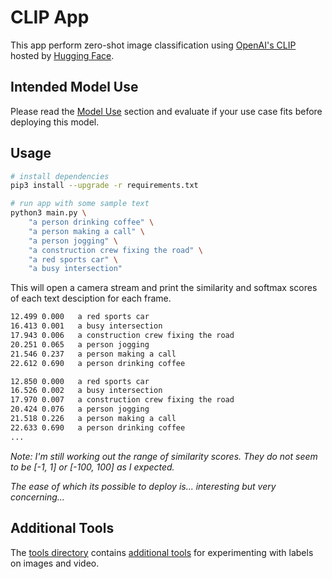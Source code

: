 # CLIP App

This app perform zero-shot image classification using [OpenAI's CLIP](https://huggingface.co/openai/clip-vit-base-patch32) hosted by [Hugging Face](https://huggingface.co).

## Intended Model Use

Please read the [Model Use](https://huggingface.co/openai/clip-vit-base-patch32#model-use) section and evaluate if your use case fits before deploying this model.

## Usage

```sh
# install dependencies
pip3 install --upgrade -r requirements.txt

# run app with some sample text
python3 main.py \
    "a person drinking coffee" \
    "a person making a call" \
    "a person jogging" \
    "a construction crew fixing the road" \
    "a red sports car" \
    "a busy intersection"
```

This will open a camera stream and print the similarity and softmax scores of each text desciption for each frame.

```txt
12.499 0.000   a red sports car 
16.413 0.001   a busy intersection 
17.943 0.006   a construction crew fixing the road 
20.251 0.065   a person jogging 
21.546 0.237   a person making a call 
22.612 0.690   a person drinking coffee 

12.850 0.000   a red sports car 
16.526 0.002   a busy intersection 
17.970 0.007   a construction crew fixing the road 
20.424 0.076   a person jogging 
21.518 0.226   a person making a call 
22.633 0.690   a person drinking coffee 
...
```

_Note: I'm still working out the range of similarity scores. They do not seem to be [-1, 1] or [-100, 100] as I expected._

_The ease of which its possible to deploy is... interesting but very concerning..._

## Additional Tools

The [tools directory](./tools/) contains [additional tools](./tools/explorer/) for experimenting with labels on images and video.
